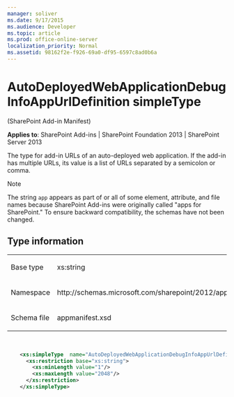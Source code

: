 ```yaml
---
manager: soliver
ms.date: 9/17/2015
ms.audience: Developer
ms.topic: article
ms.prod: office-online-server
localization_priority: Normal
ms.assetid: 98162f2e-f926-69a0-df95-6597c8ad0b6a
---
```


# AutoDeployedWebApplicationDebugInfoAppUrlDefinition simpleType 

(SharePoint Add-in Manifest)

**Applies to**: SharePoint Add-ins | SharePoint Foundation 2013 | SharePoint Server 2013

The type for add-in URLs of an auto-deployed web application. If the add-in has multiple URLs, its value is a list of URLs separated by a semicolon or comma.

> [!NOTE] 
> The string `app` appears as part of or all of some element, attribute, and file names because SharePoint Add-ins were originally called "apps for SharePoint." To ensure backward compatibility, the schemas have not been changed.

## Type information

<table>
<colgroup>
<col width="50%" />
<col width="50%" />
</colgroup>
<tbody>
<tr class="odd">
<td align="left"><p><span class="label">Base type</span></p></td>
<td align="left"><p>xs:string</p></td>
</tr>
<tr class="even">
<td align="left"><p><span class="label">Namespace</span></p></td>
<td align="left"><p>http://schemas.microsoft.com/sharepoint/2012/app/manifest</p></td>
</tr>
<tr class="odd">
<td align="left"><p><span class="label">Schema file</span></p></td>
<td align="left"><p>appmanifest.xsd</p></td>
</tr>
</tbody>
</table>

<br/>

```XML
    <xs:simpleType  name="AutoDeployedWebApplicationDebugInfoAppUrlDefinition">
      <xs:restriction base="xs:string">
        <xs:minLength value="1"/>
        <xs:maxLength value="2048"/>
      </xs:restriction>
    </xs:simpleType>
```

<br/>








